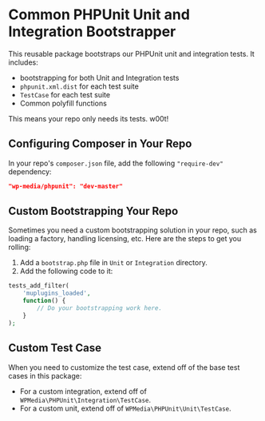 # Common PHPUnit Unit and Integration Bootstrapper

This reusable package bootstraps our PHPUnit unit and integration tests. It includes:

- bootstrapping for both Unit and Integration tests
- `phpunit.xml.dist` for each test suite
- `TestCase` for each test suite
- Common polyfill functions

This means your repo only needs its tests. w00t!

## Configuring Composer in Your Repo

In your repo's `composer.json` file, add the following `"require-dev"` dependency:

```json
"wp-media/phpunit": "dev-master"
```

## Custom Bootstrapping Your Repo

Sometimes you need a custom bootstrapping solution in your repo, such as loading a factory, handling licensing, etc. Here are the steps to get you rolling:

1. Add a `bootstrap.php` file in `Unit` or `Integration` directory.
2. Add the following code to it:

```php
tests_add_filter(
	'muplugins_loaded',
	function() {
		// Do your bootstrapping work here.
	}
);
```

## Custom Test Case

When you need to customize the test case, extend off of the base test cases in this package:

- For a custom integration, extend off of `WPMedia\PHPUnit\Integration\TestCase`.
- For a custom unit, extend off of `WPMedia\PHPUnit\Unit\TestCase`.
